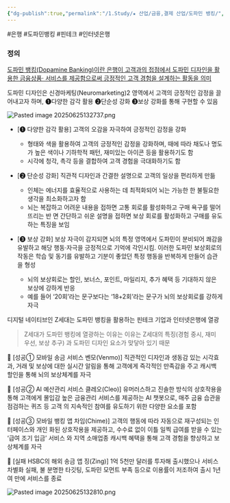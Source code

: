 ```yaml
---
{"dg-publish":true,"permalink":"/1.Study/★ 산업/금융,결제 산업/도파민 뱅킹/","created":"2025-05-20T21:05:01.461+09:00","updated":"2025-06-25T13:28:12.175+09:00"}
---
```


#은행 #도파민뱅킹 #핀테크 #인터넷은행 

### 정의
[도파민 뱅킹(Dopamine Banking)이란 은행이 고객과의 접점에서 도파민 디자인을 활용한 금융상품· 서비스를 제공함으로써 긍정적인 고객 경험을 설계하는 활동을 의미](KB경영연구소_경제_경제종합_20250520111424.pdf#page=2&selection=3,1,40,2&color=yellow)

도파민 디자인은 신경마케팅(Neuromarketing)2 영역에서 고객의 긍정적인 감정을 끌어내고자 하며, ❶다양한 감각 활용 ❷단순성 강화 ❸보상 강화를 통해 구현할 수 있음

![Pasted image 20250625132737.png](/img/user/attachments/Pasted%20image%2020250625132737.png)

- [❶ 다양한 감각 활용] 고객의 오감을 자극하여 긍정적인 감정을 강화 
	- 형태와 색을 활용하여 고객의 긍정적인 감정을 강화하며, 때에 따라 채도나 명도가 높은 색이나 기하학적 패턴, 재미있는 아이콘 등을 활용하기도 함 
	- 시각에 청각, 촉각 등을 결합하여 고객 경험을 극대화하기도 함

-  [❷ 단순성 강화] 직관적 디자인과 간결한 설명으로 고객의 일상을 편리하게 만듦 
	- 인체는 에너지를 효율적으로 사용하는 데 최적화되어 뇌는 가능한 한 불필요한 생각을 최소화하고자 함 
	- 뇌는 복잡하고 어려운 내용을 접하면 고통 회로를 활성화하고 구매 욕구를 떨어뜨리는 반 면 간단하고 쉬운 설명을 접하면 보상 회로를 활성화하고 구매를 유도하는 특징을 보임 

-  [❸ 보상 강화] 보상 자극이 감지되면 뇌의 특정 영역에서 도파민이 분비되어 쾌감을 유발하고 해당 행동·자극을 긍정적으로 기억에 각인시킴. 이러한 도파민 보상회로의 작동은 학습 및 동기를 유발하고 기분이 좋았던 특정 행동을 반복하게 만들어 습관을 형성 
	- 뇌의 보상회로는 할인, 보너스, 포인트, 마일리지, 추가 혜택 등 기대하지 않은 보상에 강하게 반응
	- 예를 들어 ‘20회’라는 문구보다는 ‘18+2회’라는 문구가 뇌의 보상회로를 강하게 자극

디지털 네이티브인 Z세대는 도파민 뱅킹을 활용하는 핀테크 기업과 인터넷은행에 열광

> Z세대가 도파민 뱅킹에 열광하는 이유는 이유는 Z세대의 특징(경험 중시, 재미 우선, 보상 추구) 과 도파민 디자인 요소가 맞닿아 있기 때문


  [성공① 모바일 송금 서비스 벤모(Venmo)] 직관적인 디자인과 생동감 있는 시각효과, 거래 및 보상에 대한 실시간 알림을 통해 고객에게 즉각적인 만족감을 주고 캐시백 할인을 통해 뇌의 보상체계를 자극 

 [성공② AI 예산관리 서비스 클레오(Cleo)] 유머러스하고 진솔한 방식의 상호작용을 통해 고객에게 몰입감 높은 금융관리 서비스를 제공하는 AI 챗봇으로, 매주 금융 습관을 점검하는 퀴즈 등 고객 의 지속적인 참여를 유도하기 위한 다양한 요소를 포함 

 [성공③ 모바일 뱅킹 앱 차임(Chime)] 고객의 행동에 따라 자동으로 재구성되는 인터페이스와 개인 화된 상호작용을 제공하고, 수수료 없이 이틀 일찍 급여를 받을 수 있는 ‘급여 조기 입금’ 서비스 와 지역 소매업종 캐시백 혜택을 통해 고객 경험을 향상하고 보상체계를 자극 

 [실패 HSBC의 해외 송금 앱 징(Zing)] 1억 5천만 달러를 투자해 출시했으나 서비스 차별화 실패, 불 분명한 타깃팅, 도파민 모먼트 부족 등으로 이용률이 저조하여 출시 1년여 만에 서비스를 종료

![Pasted image 20250625132810.png](/img/user/attachments/Pasted%20image%2020250625132810.png)
